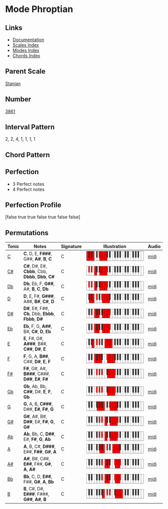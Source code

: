 # Mode Phroptian

## Links

- [Documentation](index.md)
- [Scales Index](Scales.md)
- [Modes Index](Modes.md)
- [Chords Index](Chords.md)

## Parent Scale

[Stanian](ScaleStanian.md)

## Number

[3861](https://ianring.com/musictheory/scales/3861)

## Interval Pattern

2, 2, 4, 1, 1, 1, 1

## Chord Pattern



## Perfection

- 3 Perfect notes
- 4 Perfect notes

## Perfection Profile

[false true true false true false false]

## Permutations

| Tonic | Notes | Signature | Illustration | Audio |
|-------|-------|-----------|--------------|-------|
| [C](ModeCNaturalPhroptian.md) | **C**, D, E, **F###**, G##, **A#**, **B**, **C** | C | ![CNaturalPhroptian](ModeCNaturalPhroptian.png) | [midi](https://github.com/edipermadi/music/blob/main/docs/ModeCNaturalPhroptian.mid?raw=true) |
| [C#](ModeCSharpPhroptian.md) | **C#**, D#, E#, **Cbbb**, Cbb, **Dbbb**, **Dbb**, **C#** | C | ![CSharpPhroptian](ModeCSharpPhroptian.png) | [midi](https://github.com/edipermadi/music/blob/main/docs/ModeCSharpPhroptian.mid?raw=true) |
| [Db](ModeDFlatPhroptian.md) | **Db**, Eb, F, **G##**, A#, **B**, **C**, **Db** | C | ![DFlatPhroptian](ModeDFlatPhroptian.png) | [midi](https://github.com/edipermadi/music/blob/main/docs/ModeDFlatPhroptian.mid?raw=true) |
| [D](ModeDNaturalPhroptian.md) | **D**, E, F#, **G###**, A##, **B#**, **C#**, **D** | C | ![DNaturalPhroptian](ModeDNaturalPhroptian.png) | [midi](https://github.com/edipermadi/music/blob/main/docs/ModeDNaturalPhroptian.mid?raw=true) |
| [D#](ModeDSharpPhroptian.md) | **D#**, E#, F##, **Cb**, Dbb, **Ebbb**, **Fbbb**, **D#** | C | ![DSharpPhroptian](ModeDSharpPhroptian.png) | [midi](https://github.com/edipermadi/music/blob/main/docs/ModeDSharpPhroptian.mid?raw=true) |
| [Eb](ModeEFlatPhroptian.md) | **Eb**, F, G, **A##**, B#, **C#**, **D**, **Eb** | C | ![EFlatPhroptian](ModeEFlatPhroptian.png) | [midi](https://github.com/edipermadi/music/blob/main/docs/ModeEFlatPhroptian.mid?raw=true) |
| [E](ModeENaturalPhroptian.md) | **E**, F#, G#, **A###**, B##, **C##**, **D#**, **E** | C | ![ENaturalPhroptian](ModeENaturalPhroptian.png) | [midi](https://github.com/edipermadi/music/blob/main/docs/ModeENaturalPhroptian.mid?raw=true) |
| [F](ModeFNaturalPhroptian.md) | **F**, G, A, **B##**, C##, **D#**, **E**, **F** | C | ![FNaturalPhroptian](ModeFNaturalPhroptian.png) | [midi](https://github.com/edipermadi/music/blob/main/docs/ModeFNaturalPhroptian.mid?raw=true) |
| [F#](ModeFSharpPhroptian.md) | **F#**, G#, A#, **B###**, C###, **D##**, **E#**, **F#** | C | ![FSharpPhroptian](ModeFSharpPhroptian.png) | [midi](https://github.com/edipermadi/music/blob/main/docs/ModeFSharpPhroptian.mid?raw=true) |
| [Gb](ModeGFlatPhroptian.md) | **Gb**, Ab, Bb, **C##**, D#, **E**, **F**, **Gb** | C | ![GFlatPhroptian](ModeGFlatPhroptian.png) | [midi](https://github.com/edipermadi/music/blob/main/docs/ModeGFlatPhroptian.mid?raw=true) |
| [G](ModeGNaturalPhroptian.md) | **G**, A, B, **C###**, D##, **E#**, **F#**, **G** | C | ![GNaturalPhroptian](ModeGNaturalPhroptian.png) | [midi](https://github.com/edipermadi/music/blob/main/docs/ModeGNaturalPhroptian.mid?raw=true) |
| [G#](ModeGSharpPhroptian.md) | **G#**, A#, B#, **D##**, E#, **F#**, **G**, **G#** | C | ![GSharpPhroptian](ModeGSharpPhroptian.png) | [midi](https://github.com/edipermadi/music/blob/main/docs/ModeGSharpPhroptian.mid?raw=true) |
| [Ab](ModeAFlatPhroptian.md) | **Ab**, Bb, C, **D##**, E#, **F#**, **G**, **Ab** | C | ![AFlatPhroptian](ModeAFlatPhroptian.png) | [midi](https://github.com/edipermadi/music/blob/main/docs/ModeAFlatPhroptian.mid?raw=true) |
| [A](ModeANaturalPhroptian.md) | **A**, B, C#, **D###**, E##, **F##**, **G#**, **A** | C | ![ANaturalPhroptian](ModeANaturalPhroptian.png) | [midi](https://github.com/edipermadi/music/blob/main/docs/ModeANaturalPhroptian.mid?raw=true) |
| [A#](ModeASharpPhroptian.md) | **A#**, B#, C##, **E##**, F##, **G#**, **A**, **A#** | C | ![ASharpPhroptian](ModeASharpPhroptian.png) | [midi](https://github.com/edipermadi/music/blob/main/docs/ModeASharpPhroptian.mid?raw=true) |
| [Bb](ModeBFlatPhroptian.md) | **Bb**, C, D, **E##**, F##, **G#**, **A**, **Bb** | C | ![BFlatPhroptian](ModeBFlatPhroptian.png) | [midi](https://github.com/edipermadi/music/blob/main/docs/ModeBFlatPhroptian.mid?raw=true) |
| [B](ModeBNaturalPhroptian.md) | **B**, C#, D#, **E###**, F###, **G##**, **A#**, **B** | C | ![BNaturalPhroptian](ModeBNaturalPhroptian.png) | [midi](https://github.com/edipermadi/music/blob/main/docs/ModeBNaturalPhroptian.mid?raw=true) |
